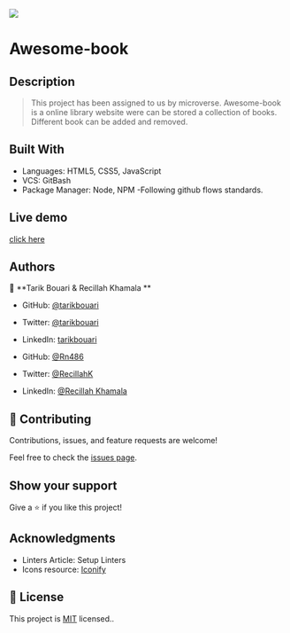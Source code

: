 ![](https://img.shields.io/badge/Microverse-blueviolet)

# Awesome-book

## Description 
> This project has been assigned to us by microverse.
> Awesome-book is a online library website were can be stored a collection of books. Different book  can be added and removed.

## Built With
- Languages: HTML5, CSS5, JavaScript
- VCS: GitBash
- Package Manager: Node, NPM
-Following github flows standards.

## Live demo 
[click here](https://tarikbouari.github.io/AfroTech-Festival/)

## Authors

👤 **Tarik Bouari & Recillah Khamala **

- GitHub: [@tarikbouari](https://github.com/tarikbouari)
- Twitter: [@tarikbouari](https://twitter.com/TarikBouari)
- LinkedIn: [tarikbouari](https://www.linkedin.com/in/tarik-bouari-44b7191a6/)

- GitHub: [@Rn486](https://github.com/Rn486)
- Twitter: [@RecillahK](https://twitter.com/recillahk)
- LinkedIn: [@Recillah Khamala](https://www.linkedin.com/in/recillah-khamala-071151b7/)


## 🤝 Contributing

Contributions, issues, and feature requests are welcome!

Feel free to check the [issues page](../../issues/).

## Show your support

Give a ⭐️ if you like this project!

## Acknowledgments

- Linters Article: Setup Linters
- Icons resource: [Iconify](https://iconify.design/cons8)

## 📝 License

This project is [MIT](./MIT.md) licensed..
